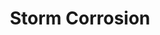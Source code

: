 ---
title: "Storm Corrosion"
summary: "Storm Corrosion was a musical collaboration between Swedish musician Mikael Åkerfeldt of progressive metal band Opeth and English musician Steven Wilson of the progressive rock band Porcupine Tree. Åkerfeldt and Wilson began a longstanding musical partnership in 2001 when Wilson produced Opeth's fifth studio album Blackwater Park. The two began writing together for a new project in 2010, releasing their self-titled only studio album in 2012 through Roadrunner Records.
A critical success, Storm Corrosion was a musical shift for Åkerfeldt and Wilson. Not wanting the project to be a progressive metal supergroup, the two used it as an opportunity to explore their more esoteric tastes in music, including influences from Comus and Scott Walker. No touring to promote the album was undertaken, nor were any plans for future music established, with the two instead opting to return to their respective other musical projects. Drag Ropes however received it's live debut in 2015 where Åkerfeldt guested during a two-night stint of Wilson at the Royal Albert Hall. Wilson continued to perform the song live during the tour promoting the 4 1/2 record in winter 2016"
slug: "storm-corrosion"
image: "storm-corrosion.jpg"
apple_music_artist_url: "https://music.apple.com/gb/artist/storm-corrosion/513304368"
wikipedia_url: "https://en.wikipedia.org/wiki/Storm_Corrosion"
---